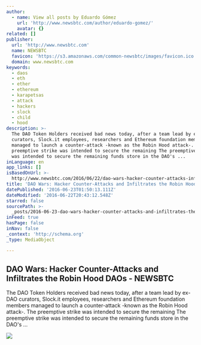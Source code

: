 ```yaml
---
author:
  - name: View all posts by Eduardo Gómez
    url: 'http://www.newsbtc.com/author/eduardo-gomez/'
    avatar: {}
related: []
publisher:
  url: 'http://www.newsbtc.com'
  name: NEWSBTC
  favicon: 'https://s3.amazonaws.com/common-newsbtc/images/favicon.ico'
  domain: www.newsbtc.com
keywords:
  - daos
  - eth
  - ether
  - ethereum
  - karapetsas
  - attack
  - hackers
  - slock
  - child
  - hood
description: >-
  The DAO Token Holders received bad news today, after a team lead by ex-DAO
  curators, Slock.it employees, researchers and Ethereum foundation members
  managed to launch a counter-attack -known as the Robin Hood attack-. The
  preemptive strike was intended to secure the remaining The preemptive strike
  was intended to secure the remaining funds store in the DAO's ...
inLanguage: en
app_links: []
isBasedOnUrl: >-
  http://www.newsbtc.com/2016/06/22/dao-wars-hacker-counter-attacks-infiltrates-robin-hood-daos/
title: 'DAO Wars: Hacker Counter-Attacks and Infiltrates the Robin Hood DAOs - NEWSBTC'
datePublished: '2016-06-23T01:50:13.111Z'
dateModified: '2016-06-22T20:43:12.548Z'
starred: false
sourcePath: >-
  _posts/2016-06-23-dao-wars-hacker-counter-attacks-and-infiltrates-the-robin-h.md
inFeed: true
hasPage: false
inNav: false
_context: 'http://schema.org'
_type: MediaObject

---
```

<article style=""><h1>DAO Wars: Hacker Counter-Attacks and Infiltrates the Robin Hood DAOs - NEWSBTC</h1><p>The DAO Token Holders received bad news today, after a team lead by ex-DAO curators, Slock.it employees, researchers and Ethereum foundation members managed to launch a counter-attack -known as the Robin Hood attack-. The preemptive strike was intended to secure the remaining The preemptive strike was intended to secure the remaining funds store in the DAO's ...</p><img src="http://s3.amazonaws.com/main-newsbtc-images/2016/06/22211531/DAO-Wars.jpg" /></article>
